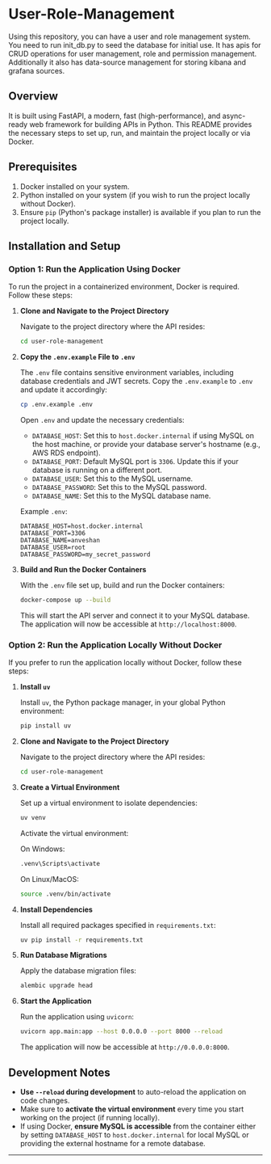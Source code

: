 # User-Role-Management
Using this repository, you can have a user and role management system. You need to run init_db.py to seed the database for initial use. It has apis for CRUD operations for user management, role and permission management. Additionally it also has data-source management for storing kibana and grafana sources. 

## Overview

It is built using FastAPI, a modern, fast (high-performance), and async-ready web framework for building APIs in Python. This README provides the necessary steps to set up, run, and maintain the project locally or via Docker.

## Prerequisites

1. Docker installed on your system.
2. Python installed on your system (if you wish to run the project locally without Docker).
3. Ensure `pip` (Python's package installer) is available if you plan to run the project locally.

## Installation and Setup

### Option 1: Run the Application Using Docker

To run the project in a containerized environment, Docker is required. Follow these steps:

1. **Clone and Navigate to the Project Directory**

   Navigate to the project directory where the API resides:

   ```bash
   cd user-role-management
   ```

2. **Copy the `.env.example` File to `.env`**

   The `.env` file contains sensitive environment variables, including database credentials and JWT secrets. Copy the `.env.example` to `.env` and update it accordingly:

   ```bash
   cp .env.example .env
   ```

   Open `.env` and update the necessary credentials:

   - `DATABASE_HOST`: Set this to `host.docker.internal` if using MySQL on the host machine, or provide your database server's hostname (e.g., AWS RDS endpoint).
   - `DATABASE_PORT`: Default MySQL port is `3306`. Update this if your database is running on a different port.
   - `DATABASE_USER`: Set this to the MySQL username.
   - `DATABASE_PASSWORD`: Set this to the MySQL password.
   - `DATABASE_NAME`: Set this to the MySQL database name.

   Example `.env`:

   ```env
   DATABASE_HOST=host.docker.internal
   DATABASE_PORT=3306
   DATABASE_NAME=anveshan
   DATABASE_USER=root
   DATABASE_PASSWORD=my_secret_password
   ```

3. **Build and Run the Docker Containers**

   With the `.env` file set up, build and run the Docker containers:

   ```bash
   docker-compose up --build
   ```

   This will start the API server and connect it to your MySQL database. The application will now be accessible at `http://localhost:8000`.

### Option 2: Run the Application Locally Without Docker

If you prefer to run the application locally without Docker, follow these steps:

1. **Install `uv`**

   Install `uv`, the Python package manager, in your global Python environment:

   ```bash
   pip install uv
   ```

2. **Clone and Navigate to the Project Directory**

   Navigate to the project directory where the API resides:

   ```bash
   cd user-role-management
   ```

3. **Create a Virtual Environment**

   Set up a virtual environment to isolate dependencies:

   ```bash
   uv venv
   ```

   Activate the virtual environment:

   On Windows:

   ```bash
   .venv\Scripts\activate
   ```

   On Linux/MacOS:

   ```bash
   source .venv/bin/activate
   ```

4. **Install Dependencies**

   Install all required packages specified in `requirements.txt`:

   ```bash
   uv pip install -r requirements.txt
   ```

5. **Run Database Migrations**

   Apply the database migration files:

   ```bash
   alembic upgrade head
   ```

6. **Start the Application**

   Run the application using `uvicorn`:

   ```bash
   uvicorn app.main:app --host 0.0.0.0 --port 8000 --reload
   ```

   The application will now be accessible at `http://0.0.0.0:8000`.

## Development Notes

- **Use `--reload` during development** to auto-reload the application on code changes.
- Make sure to **activate the virtual environment** every time you start working on the project (if running locally).
- If using Docker, **ensure MySQL is accessible** from the container either by setting `DATABASE_HOST` to `host.docker.internal` for local MySQL or providing the external hostname for a remote database.

---
